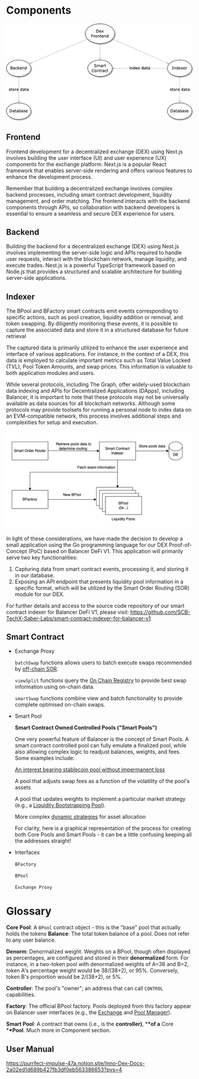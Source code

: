 # Components

![Image](/img/docs/our-projects/dex-indexer/dex_component.png)

## Frontend

Frontend development for a decentralized exchange (DEX) using Next.js involves building the user interface (UI) and user experience (UX) components for the exchange platform. Next.js is a popular React framework that enables server-side rendering and offers various features to enhance the development process.

Remember that building a decentralized exchange involves complex backend processes, including smart contract development, liquidity management, and order matching. The frontend interacts with the backend components through APIs, so collaboration with backend developers is essential to ensure a seamless and secure DEX experience for users.

## Backend

Building the backend for a decentralized exchange (DEX) using Nest.js involves implementing the server-side logic and APIs required to handle user requests, interact with the blockchain network, manage liquidity, and execute trades. Nest.js is a powerful TypeScript framework based on Node.js that provides a structured and scalable architecture for building server-side applications.

## Indexer

The BPool and BFactory smart contracts emit events corresponding to specific actions, such as pool creation, liquidity addition or removal, and token swapping. By diligently monitoring these events, it is possible to capture the associated data and store it in a structured database for future retrieval

The captured data is primarily utilized to enhance the user experience and interface of various applications. For instance, in the context of a DEX, this data is employed to calculate important metrics such as Total Value Locked (TVL), Pool Token Amounts, and swap prices. This information is valuable to both application modules and users.

While several protocols, including The Graph, offer widely-used blockchain data indexing and APIs for Decentralized Applications (DApps), including Balancer, it is important to note that these protocols may not be universally available as data sources for all blockchain networks. Although some protocols may provide toolsets for running a personal node to index data on an EVM-compatible network, this process involves additional steps and complexities for setup and execution.

![Image](/img/docs/our-projects/dex-indexer/Screenshot.png)


In light of these considerations, we have made the decision to develop a small application using the Go programming language for our DEX Proof-of-Concept (PoC) based on Balancer DeFi V1. This application will primarily serve two key functionalities:

1. Capturing data from smart contract events, processing it, and storing it in our database.
2. Exposing an API endpoint that presents liquidity pool information in a specific format, which will be utilized by the Smart Order Routing (SOR) module for our DEX.

For further details and access to the source code repository of our smart contract indexer for Balancer DeFi V1, please visit: https://github.com/SCB-TechX-Saber-Labs/smart-contract-indexer-for-balancer-v1

## Smart Contract

- Exchange Proxy

  `batchSwap` functions allows users to batch execute swaps recommended by [off-chain SOR](https://www.notion.so/balancer/smart-contracts/sor/development).

  `viewSplit` functions query the [On Chain Registry](https://www.notion.so/balancer/smart-contracts/on-chain-registry) to provide best swap information using on-chain data.

  `smartSwap` functions combine view and batch functionality to provide complete optimised on-chain swaps.

- Smart Pool

  **Smart Contract Owned Controlled Pools ("Smart Pools")**

  One very powerful feature of Balancer is the concept of Smart Pools. A smart contract controlled pool can fully emulate a finalized pool, while also allowing complex logic to readjust balances, weights, and fees. Some examples include:

  [An interest bearing stablecoin pool without impermanent loss](https://medium.com/balancer-protocol/zero-impermanent-loss-stablecoin-pool-with-lending-interests-a3da6d8bb782)

  A pool that adjusts swap fees as a function of the volatility of the pool's assets

  A pool that updates weights to implement a particular market strategy (e.g., a [Liquidity Bootstrapping Pool](https://balancer.finance/2020/03/04/building-liquidity-into-token-distribution/)).

  More complex [dynamic strategies](https://caia.org/sites/default/files/dynamic_strategies_for_asset_allocation.pdf) for asset allocation

  For clarity, here is a graphical representation of the process for creating both Core Pools and Smart Pools - it can be a little confusing keeping all the addresses straight!

- Interfaces

  `BFactory`

  `BPool`

  `Exchange Proxy`

# Glossary

**Core Pool**: A `BPool` contract object - this is the "base" pool that actually holds the tokens **Balance**: The total token balance of a pool. Does not refer to any user balance.

**Denorm**: Denormalized weight. Weights on a BPool, though often displayed as percentages, are configured and stored in their **denormalized** form. For instance, in a two-token pool with denormalized weights of A=38 and B=2, token A's percentage weight would be 38/(38+2), or 95%. Conversely, token B's proportion would be 2/(38+2), or 5%.

**Controller**: The pool's "owner"; an address that can call `CONTROL` capabilities.

**Factory**: The official BPool factory. Pools deployed from this factory appear on Balancer user interfaces (e.g., the [Exchange](https://balancer.exchange/#/swap) and [Pool Manager](https://pools.balancer.exchange/#/)).

**Smart Pool**: A contract that owns (i.e., is the **controller)**, \***\*of a** Core \***\*Pool**. Much more in Component section.

## User Manual

https://purrfect-impulse-47a.notion.site/Inno-Dex-Docs-2a02ed1d689b427fb3df0eb563386653?pvs=4
